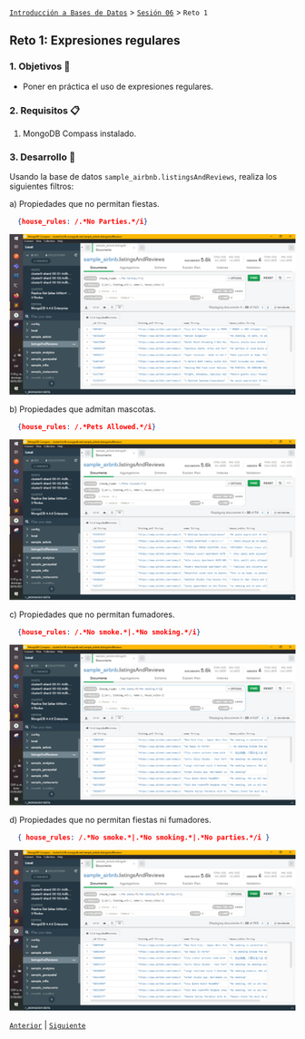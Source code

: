 [`Introducción a Bases de Datos`](../README.md) > [`Sesión 06`](README.md) > `Reto 1`
    
## Reto 1: Expresiones regulares

### 1. Objetivos :dart: 

- Poner en práctica el uso de expresiones regulares.

### 2. Requisitos :clipboard:

1. MongoDB Compass instalado.

### 3. Desarrollo :rocket:

Usando la base de datos `sample_airbnb.listingsAndReviews`, realiza los siguientes filtros:

a) Propiedades que no permitan fiestas.
  ```json
    {house_rules: /.*No Parties.*/i}
  ```
  ![imagen](evidences/Reto-01-a.PNG)

b) Propiedades que admitan mascotas.
  ```json
    {house_rules: /.*Pets Allowed.*/i}
  ```
  ![imagen](evidences/Reto-01-b.PNG)

c) Propiedades que no permitan fumadores.
  ```json
    {house_rules: /.*No smoke.*|.*No smoking.*/i}
  ```
  ![imagen](evidences/Reto-01-c.PNG)

d) Propiedades que no permitan fiestas ni fumadores.
  ```json
    { house_rules: /.*No smoke.*|.*No smoking.*|.*No parties.*/i }
  ```
  ![imagen](evidences/Reto-01-d.PNG)

[`Anterior`](README.md) | [`Siguiente`](Reto-02.md)